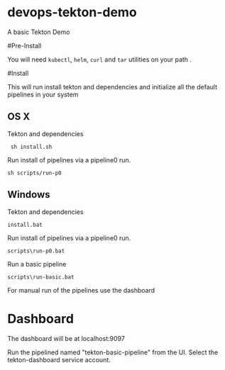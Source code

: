 # devops-tekton-demo

A basic Tekton Demo


#Pre-Install

You will need `kubectl`, `helm`, `curl` and `tar` utilities on your path .

#Install 

This will run install tekton and dependencies and initialize all the default pipelines in your system


## OS X

Tekton and dependencies 

``` sh install.sh```

Run install of pipelines via a pipeline0 run.

``` sh scripts/run-p0 ```

## Windows 

Tekton and dependencies 

```install.bat```


Run install of pipelines via a pipeline0 run.

``` scripts\run-p0.bat ```
 
 Run a basic pipeline 

``` scripts\run-basic.bat ```

For manual run of the pipelines use the dashboard
# Dashboard

The   dashboard will be at localhost:9097  

Run the pipelined named "tekton-basic-pipeline" from the UI. 
Select the tekton-dashboard service account.


